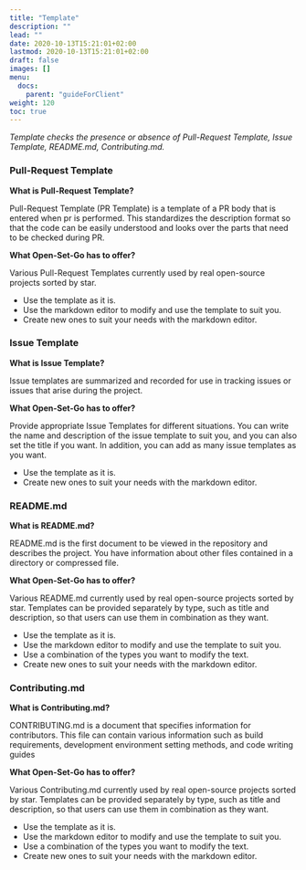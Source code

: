 ```yaml
---
title: "Template"
description: ""
lead: ""
date: 2020-10-13T15:21:01+02:00
lastmod: 2020-10-13T15:21:01+02:00
draft: false
images: []
menu:
  docs:
    parent: "guideForClient"
weight: 120
toc: true
---
```


_Template checks the presence or absence of Pull-Request Template, Issue Template, README.md, Contributing.md._

### Pull-Request Template

**What is Pull-Request Template?**

Pull-Request Template (PR Template) is a template of a PR body that is entered when pr is performed. This standardizes the description format so that the code can be easily understood and looks over the parts that need to be checked during PR.

**What Open-Set-Go has to offer?**

Various Pull-Request Templates currently used by real open-source projects sorted by star.

- Use the template as it is.
- Use the markdown editor to modify and use the template to suit you.
- Create new ones to suit your needs with the markdown editor.

### Issue Template

**What is Issue Template?**

Issue templates are summarized and recorded for use in tracking issues or issues that arise during the project.

**What Open-Set-Go has to offer?**

Provide appropriate Issue Templates for different situations. You can write the name and description of the issue template to suit you, and you can also set the title if you want. In addition, you can add as many issue templates as you want.

- Use the template as it is.
- Create new ones to suit your needs with the markdown editor.

### README.md

**What is README.md?**

README.md is the first document to be viewed in the repository and describes the project. You have information about other files contained in a directory or compressed file.

**What Open-Set-Go has to offer?**

Various README.md currently used by real open-source projects sorted by star. Templates can be provided separately by type, such as title and description, so that users can use them in combination as they want.

- Use the template as it is.
- Use the markdown editor to modify and use the template to suit you.
- Use a combination of the types you want to modify the text.
- Create new ones to suit your needs with the markdown editor.

### Contributing.md

**What is Contributing.md?**

CONTRIBUTING.md is a document that specifies information for contributors. This file can contain various information such as build requirements, development environment setting methods, and code writing guides

**What Open-Set-Go has to offer?**

Various Contributing.md currently used by real open-source projects sorted by star. Templates can be provided separately by type, such as title and description, so that users can use them in combination as they want.

- Use the template as it is.
- Use the markdown editor to modify and use the template to suit you.
- Use a combination of the types you want to modify the text.
- Create new ones to suit your needs with the markdown editor.
